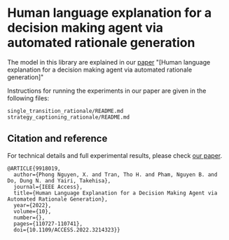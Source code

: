 # Human language explanation for a decision making agent via automated rationale generation
The model in this library are explained in our [paper](https://ieeexplore.ieee.org/document/9918019) "[Human language explanation for a decision making agent via automated rationale generation]"

Instructions for running the experiments in our paper are given in the following files:

```
single_transition_rationale/README.md
strategy_captioning_rationale/README.md
```
## Citation and reference 
For technical details and full experimental results, please check [our paper](https://ieeexplore.ieee.org/document/9918019).
```
@ARTICLE{9918019,
  author={Phong Nguyen, X. and Tran, Tho H. and Pham, Nguyen B. and Do, Dung N. and Yairi, Takehisa},
  journal={IEEE Access}, 
  title={Human Language Explanation for a Decision Making Agent via Automated Rationale Generation}, 
  year={2022},
  volume={10},
  number={},
  pages={110727-110741},
  doi={10.1109/ACCESS.2022.3214323}}
```

